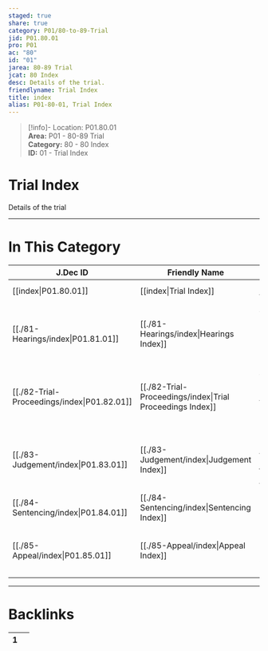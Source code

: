 ```yaml
---  
staged: true  
share: true  
category: P01/80-to-89-Trial  
jid: P01.80.01  
pro: P01  
ac: "80"  
id: "01"  
jarea: 80-89 Trial  
jcat: 80 Index  
desc: Details of the trial.  
friendlyname: Trial Index  
title: index  
alias: P01-80-01, Trial Index  
---  
```

  
>[!info]- Location: P01.80.01  
>**Area:** P01 - 80-89 Trial  
>**Category:** 80 - 80 Index  
>**ID:** 01 - Trial Index  
  
# Trial Index  
  
Details of the trial   
  
  
  
---  
# In This Category  
  
| J.Dec ID                                                                       | Friendly Name                                                                                | Description                                                     |  
| ------------------------------------------------------------------------------ | -------------------------------------------------------------------------------------------- | --------------------------------------------------------------- |  
| [[index\|P01.80.01]]                      | [[index\|Trial Index]]                                  | Details of the trial.                                           |  
| [[./81-Hearings/index\|P01.81.01]]          | [[./81-Hearings/index\|Hearings Index]]                   | Any details of pre-trial hearings, prelim hearings or hearings. |  
| [[./82-Trial-Proceedings/index\|P01.82.01]] | [[./82-Trial-Proceedings/index\|Trial Proceedings Index]] | Anything and everything that happened during trial.             |  
| [[./83-Judgement/index\|P01.83.01]]         | [[./83-Judgement/index\|Judgement Index]]                 | Details regarding the judgement outcome from trial.             |  
| [[./84-Sentencing/index\|P01.84.01]]        | [[./84-Sentencing/index\|Sentencing Index]]               | Information about the sentencing.                               |  
| [[./85-Appeal/index\|P01.85.01]]            | [[./85-Appeal/index\|Appeal Index]]                       | If applicable, information about appeal(s).                     |  
  
  
---  
# Backlinks  
<div><table class="dataview table-view-table"><thead class="table-view-thead"><tr class="table-view-tr-header"><th class="table-view-th"><span></span><span class="dataview small-text">1</span></th><th class="table-view-th"><span></span></th></tr></thead><tbody class="table-view-tbody"></tbody></table></div>